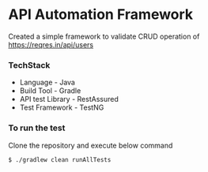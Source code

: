 # API Automation Framework
Created a simple framework to validate CRUD operation of https://reqres.in/api/users

### TechStack
* Language - Java
* Build Tool - Gradle
* API test Library - RestAssured
* Test Framework - TestNG

### To run the test
Clone the repository and execute below command

```
$ ./gradlew clean runAllTests 
```


